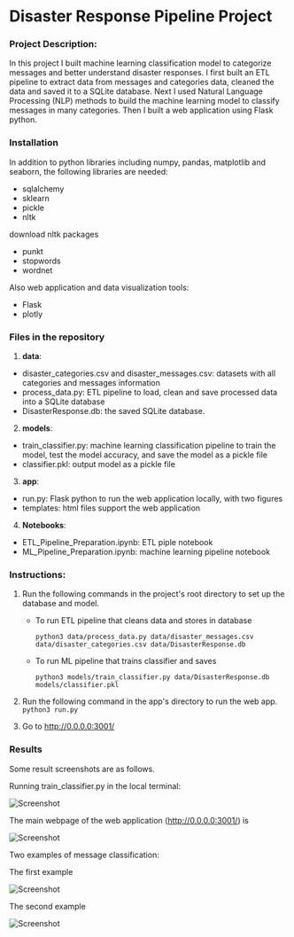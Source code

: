 # Disaster Response Pipeline Project


### Project Description:

In this project I built machine learning classification model to categorize messages and better understand disaster responses. I first built an ETL pipeline to extract data from messages and categories data, cleaned the data and saved it to a SQLite database. Next I used Natural Language Processing (NLP) methods to build the machine learning model to classify messages in many categories. Then I built a web application using Flask python. 


### Installation

In addition to python libraries including numpy, pandas, matplotlib and seaborn, the following libraries are needed:

- sqlalchemy
- sklearn
- pickle
- nltk

download nltk packages 
- punkt
- stopwords
- wordnet

Also web application and data visualization tools:

- Flask
- plotly


### Files in the repository

1. **data**:

- disaster_categories.csv and disaster_messages.csv: datasets with all categories and messages information
- process_data.py: ETL pipeline to load, clean and save processed data into a SQLite database
- DisasterResponse.db: the saved SQLite database.

2. **models**:

- train_classifier.py: machine learning classification pipeline to train the model, test the model accuracy, and save the model as a pickle file
- classifier.pkl: output model as a pickle file

3. **app**:

- run.py: Flask python to run the web application locally, with two figures
- templates: html files support the web application


4. **Notebooks**:

- ETL_Pipeline_Preparation.ipynb: ETL piple notebook
- ML_Pipeline_Preparation.ipynb: machine learning pipeline notebook


### Instructions:

1. Run the following commands in the project's root directory to set up the database and model.

    - To run ETL pipeline that cleans data and stores in database

        `python3 data/process_data.py data/disaster_messages.csv data/disaster_categories.csv data/DisasterResponse.db`

    - To run ML pipeline that trains classifier and saves

        `python3 models/train_classifier.py data/DisasterResponse.db models/classifier.pkl`

2. Run the following command in the app's directory to run the web app.
    `python3 run.py`

3. Go to http://0.0.0.0:3001/



### Results

Some result screenshots are as follows. 

Running train_classifier.py in the local terminal:

![Screenshot](screenshot/train_classifier_result.png)

The main webpage of the web application (http://0.0.0.0:3001/) is

![Screenshot](screenshot/cover_page.png)

Two examples of message classification:

The first example

![Screenshot](screenshot/result1.png)

The second example

![Screenshot](screenshot/result2.png)

